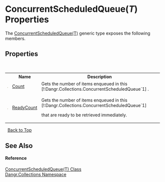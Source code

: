 # ConcurrentScheduledQueue(*T*) Properties
 

The <a href="T_Dangr_Collections_ConcurrentScheduledQueue_1">ConcurrentScheduledQueue(T)</a> generic type exposes the following members.


## Properties
&nbsp;<table><tr><th></th><th>Name</th><th>Description</th></tr><tr><td>![Public property](media/pubproperty.gif "Public property")</td><td><a href="P_Dangr_Collections_ConcurrentScheduledQueue_1_Count">Count</a></td><td>
Gets the number of items enqueued in this [!:Dangr.Collections.ConcurrentScheduledQueue`1] .</td></tr><tr><td>![Public property](media/pubproperty.gif "Public property")</td><td><a href="P_Dangr_Collections_ConcurrentScheduledQueue_1_ReadyCount">ReadyCount</a></td><td>

Gets the number of items enqueued in this [!:Dangr.Collections.ConcurrentScheduledQueue`1]

that are ready to be retrieved immediately.</td></tr></table>&nbsp;
<a href="#concurrentscheduledqueue(*t*)-properties">Back to Top</a>

## See Also


#### Reference
<a href="T_Dangr_Collections_ConcurrentScheduledQueue_1">ConcurrentScheduledQueue(T) Class</a><br /><a href="N_Dangr_Collections">Dangr.Collections Namespace</a><br />